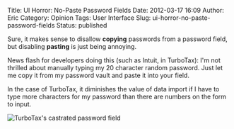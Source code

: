 Title: UI Horror: No-Paste Password Fields 
Date: 2012-03-17 16:09
Author: Eric
Category: Opinion
Tags: User Interface
Slug: ui-horror-no-paste-password-fields
Status: published

Sure, it makes sense to disallow **copying** passwords from a password
field, but disabling **pasting** is just being annoying.

News flash for developers doing this (such as Intuit, in TurboTax): I'm
not thrilled about manually typing my 20 character random password. Just
let me copy it from my password vault and paste it into your field.

In the case of TurboTax, it diminishes the value of data import if I
have to type more characters for my password than there are numbers on
the form to input.

![TurboTax's castrated password field]({filename}/images/no-paste-password.png)

